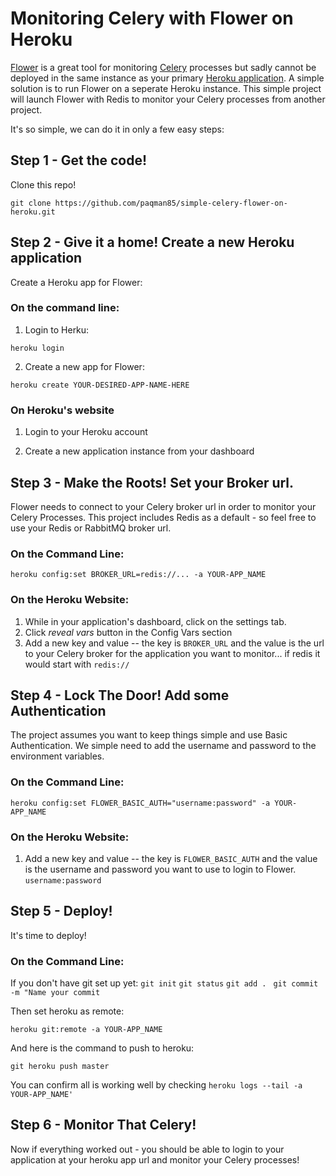 # Monitoring Celery with Flower on Heroku

[Flower](https://flower.readthedocs.io/en/latest/) is a great tool for monitoring [Celery](https://docs.celeryproject.org/en/stable/django/first-steps-with-django.html) processes but sadly cannot be deployed in the same instance as your primary [Heroku application](https://heroku.com). A simple solution is to run Flower on a seperate Heroku instance. This simple project will launch Flower with Redis to monitor your Celery processes from another project.

It's so simple, we can do it in only a few easy steps:

## Step 1 - Get the code!

Clone this repo!

`git clone https://github.com/paqman85/simple-celery-flower-on-heroku.git`

## Step 2 - Give it a home! Create a new Heroku application

Create a Heroku app for Flower:

### On the command line:

1. Login to Herku:

`heroku login`

2. Create a new app for Flower:

`heroku create YOUR-DESIRED-APP-NAME-HERE`

### On Heroku's website

1. Login to your Heroku account

2. Create a new application instance from your dashboard

## Step 3 - Make the Roots! Set your Broker url.

Flower needs to connect to your Celery broker url in order to monitor your Celery Processes. This project includes Redis as a default - so feel free to use your Redis or RabbitMQ broker url.

### On the Command Line:

`heroku config:set BROKER_URL=redis://... -a YOUR-APP_NAME`

### On the Heroku Website:

1. While in your application's dashboard, click on the settings tab.
2. Click *reveal vars* button in the Config Vars section
3. Add a new key and value -- the key is `BROKER_URL` and the value is the url to your Celery broker for the application you want to monitor... if redis it would start with `redis://`

## Step 4 - Lock The Door! Add some Authentication

The project assumes you want to keep things simple and use Basic Authentication. We simple need to add the username and password to the environment variables.

### On the Command Line:

`heroku config:set FLOWER_BASIC_AUTH="username:password" -a YOUR-APP_NAME`

### On the Heroku Website:

1. Add a new key and value -- the key is `FLOWER_BASIC_AUTH` and the value is the username and password you want to use to login to Flower. `username:password`

## Step 5 - Deploy!

It's time to deploy! 

### On the Command Line:

If you don't have git set up yet:
`git init`
`git status`
`git add . `
`git commit -m "Name your commit`

Then set heroku as remote:

`heroku git:remote -a YOUR-APP_NAME`

And here is the command to push to heroku:

`git heroku push master`

You can confirm all is working well by checking `heroku logs --tail -a YOUR-APP_NAME'`

## Step 6 - Monitor That Celery!

Now if everything worked out - you should be able to login to your application at your heroku app url and monitor your Celery processes!
